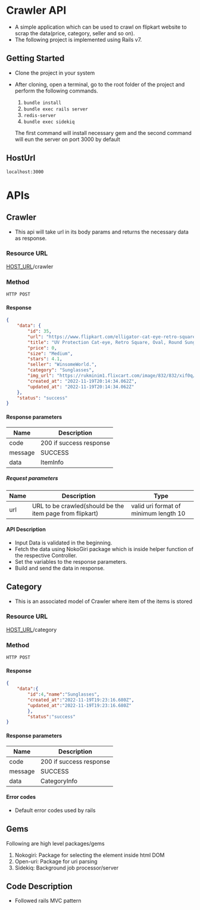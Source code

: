 # Crawler API
- A simple application which can be used to crawl on flipkart website to scrap the data(price, category, seller and so on).
- The following project is implemented using Rails v7.

## Getting Started ##
- Clone the project in your system
- After cloning, open a terminal, go to the root folder of the project and perform the
  following commands.

    1. `bundle install`
    2. `bundle exec rails server`
    3. `redis-server`
    4. `bundle exec sidekiq`

  The first command will install necessary gem and the second command will eun the server on port 3000 by default
  
## HostUrl
    localhost:3000


# APIs #

## Crawler
- This api will take url in its body params and returns the necessary data as response.

### Resource URL ###

[HOST_URL](#HostUrl)/crawler

### Method ####

```HTTP POST```

#### Response ####

```json
{
    "data": {
        "id": 35,
        "url": "https://www.flipkart.com/elligator-cat-eye-retro-square-oval-round-sunglasses/p/itm66596f152a3af?pid=SGLGGV2EVRWE9H9J&lid=LSTSGLGGV2EVRWE9H9JPS3A7W&marketplace=FLIPKART&store=26x&spotlightTagId=TrendingId_26x&srno=b_1_4&otracker=product_breadCrumbs_Sunglasses&fm=organic&iid=0146f51e-23b0-4d6f-95e4-32fa8e4cb302.SGLGGV2EVRWE9H9J.SEARCH&ppt=browse&ppn=browse&ssid=tqeh2dapu80000001668715667449",
        "title": "UV Protection Cat-eye, Retro Square, Oval, Round Sunglasses (54)   (For Men & Women, Black)",
        "price": 0,
        "size": "Medium",
        "stars": 4.1,
        "seller": "WinsomeWorld.",
        "category": "Sunglasses",
        "img_url": "https://rukminim1.flixcart.com/image/832/832/xif0q/sunglass/r/n/z/medium-candyb1-elligator-original-imaggtvrnnrbdvkn.jpeg?q=70",
        "created_at": "2022-11-19T20:14:34.062Z",
        "updated_at": "2022-11-19T20:14:34.062Z"
    },
    "status": "success"
}
```

#### Response parameters ####

| Name  |Description |
| ------------- | ------------- | 
| code  | 200 if success response  |
| message  | SUCCESS |  
| data  | ItemInfo |  

##### Request parameters #####
| Name  |Description |Type |
| ------------- | ------------- | -----------|
| url  | URL to be crawled(should be the item page from flipkart)  | valid uri format of minimum length 10  |

#### API Description ####

- Input Data is validated in the beginning.
- Fetch the data using NokoGiri package which is inside helper function of the respective Controller.
- Set the variables to the response parameters.
- Build and send the data in response.

## Category ##
- This is an associated model of Crawler where item of the items is stored

### Resource URL ###

[HOST_URL](#HostUrl)/category

### Method ####

```HTTP POST```

#### Response ####

```json
{
    "data":{
        "id":4,"name":"Sunglasses",
        "created_at":"2022-11-19T19:23:16.680Z",
        "updated_at":"2022-11-19T19:23:16.680Z"
        },
        "status":"success"
}
```
#### Response parameters ####

| Name  |Description |
| ------------- | ------------- |
| code  | 200 if success response  |
| message  | SUCCESS |
| data  | CategoryInfo |  


#### Error codes ####
- Default error codes used by rails


## Gems ##

Following are high level packages/gems
  1. Nokogiri:  Package for selecting the element inside html DOM
  2. Open-uri: Package for uri parsing
  3. Sidekiq: Background job processor/server


## Code Description ##

- Followed rails MVC pattern

